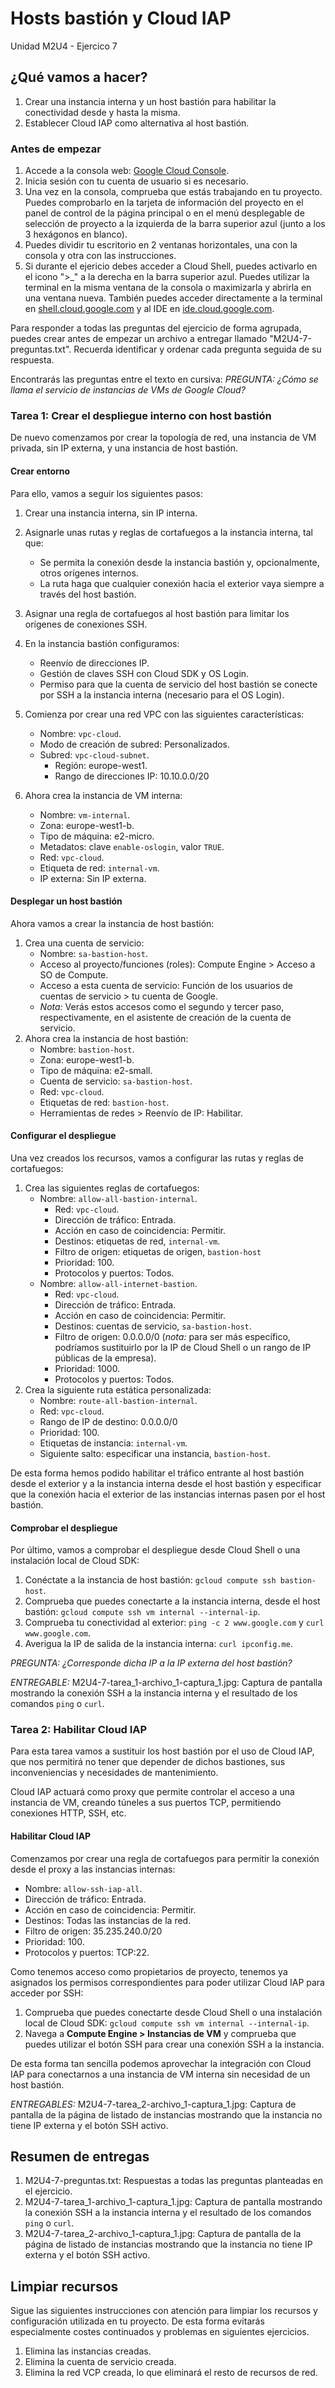 # Hosts bastión y Cloud IAP
Unidad M2U4 - Ejercico 7

## ¿Qué vamos a hacer?
1. Crear una instancia interna y un host bastión para habilitar la conectividad desde y hasta la misma.
1. Establecer Cloud IAP como alternativa al host bastión.

### Antes de empezar
1. Accede a la consola web: [Google Cloud Console](https://console.cloud.google.com).
1. Inicia sesión con tu cuenta de usuario si es necesario.
1. Una vez en la consola, comprueba que estás trabajando en tu proyecto. Puedes comprobarlo en la tarjeta de información del proyecto en el panel de control de la página principal o en el menú desplegable de selección de proyecto a la izquierda de la barra superior azul (junto a los 3 hexágonos en blanco).
1. Puedes dividir tu escritorio en 2 ventanas horizontales, una con la consola y otra con las instrucciones.
1. Si durante el ejericio debes acceder a Cloud Shell, puedes activarlo en el icono ">_" a la derecha en la barra superior azul. Puedes utilizar la terminal en la misma ventana de la consola o maximizarla y abrirla en una ventana nueva. También puedes acceder directamente a la terminal en [shell.cloud.google.com](https://shell.cloud.google.com) y al IDE en [ide.cloud.google.com](https://ide.cloud.google.com/).

Para responder a todas las preguntas del ejercicio de forma agrupada, puedes crear antes de empezar un archivo a entregar llamado "M2U4-7-preguntas.txt". Recuerda identificar y ordenar cada pregunta seguida de su respuesta.

Encontrarás las preguntas entre el texto en cursiva: *PREGUNTA: ¿Cómo se llama el servicio de instancias de VMs de Google Cloud?*

### Tarea 1: Crear el despliegue interno con host bastión
De nuevo comenzamos por crear la topología de red, una instancia de VM privada, sin IP externa, y una instancia de host bastión.

#### Crear entorno
Para ello, vamos a seguir los siguientes pasos:
1. Crear una instancia interna, sin IP interna.
1. Asignarle unas rutas y reglas de cortafuegos a la instancia interna, tal que:
    - Se permita la conexión desde la instancia bastión y, opcionalmente, otros orígenes internos.
    - La ruta haga que cualquier conexión hacia el exterior vaya siempre a través del host bastión.
1. Asignar una regla de cortafuegos al host bastión para limitar los orígenes de conexiones SSH.
1. En la instancia bastión configuramos:
    - Reenvío de direcciones IP.
    - Gestión de claves SSH con Cloud SDK y OS Login.
    - Permiso para que la cuenta de servicio del host bastión se conecte por SSH a la instancia interna (necesario para el OS Login).

1. Comienza por crear una red VPC con las siguientes características:
    - Nombre: `vpc-cloud`.
    - Modo de creación de subred: Personalizados.
    - Subred: `vpc-cloud-subnet`.
        - Región: europe-west1.
        - Rango de direcciones IP: 10.10.0.0/20
1. Ahora crea la instancia de VM interna:
    - Nombre: `vm-internal`.
    - Zona: europe-west1-b.
    - Tipo de máquina: e2-micro.
    - Metadatos: clave `enable-oslogin`, valor `TRUE`.
    - Red: `vpc-cloud`.
    - Etiqueta de red: `internal-vm`.
    - IP externa: Sin IP externa.

#### Desplegar un host bastión
Ahora vamos a crear la instancia de host bastión:
1. Crea una cuenta de servicio:
    - Nombre: `sa-bastion-host`.
    - Acceso al proyecto/funciones (roles): Compute Engine > Acceso a SO de Compute.
    - Acceso a esta cuenta de servicio: Función de los usuarios de cuentas de servicio > tu cuenta de Google.
    - *Nota:* Verás estos accesos como el segundo y tercer paso, respectivamente, en el asistente de creación de la cuenta de servicio.
1. Ahora crea la instancia de host bastión:
    - Nombre: `bastion-host`.
    - Zona: europe-west1-b.
    - Tipo de máquina: e2-small.
    - Cuenta de servicio: `sa-bastion-host`.
    - Red: `vpc-cloud`.
    - Etiquetas de red: `bastion-host`.
    - Herramientas de redes > Reenvío de IP: Habilitar.

#### Configurar el despliegue
Una vez creados los recursos, vamos a configurar las rutas y reglas de cortafuegos:

1. Crea las siguientes reglas de cortafuegos:
    - Nombre: `allow-all-bastion-internal`.
        - Red: `vpc-cloud`.
        - Dirección de tráfico: Entrada.
        - Acción en caso de coincidencia: Permitir.
        - Destinos: etiquetas de red, `internal-vm`.
        - Filtro de origen: etiquetas de origen, `bastion-host`
        - Prioridad: 100.
        - Protocolos y puertos: Todos.
    - Nombre: `allow-all-internet-bastion`.
        - Red: `vpc-cloud`.
        - Dirección de tráfico: Entrada.
        - Acción en caso de coincidencia: Permitir.
        - Destinos: cuentas de servicio, `sa-bastion-host`.
        - Filtro de origen: 0.0.0.0/0 (*nota:* para ser más específico, podríamos sustituirlo por la IP de Cloud Shell o un rango de IP públicas de la empresa).
        - Prioridad: 1000.
        - Protocolos y puertos: Todos.
1. Crea la siguiente ruta estática personalizada:
    - Nombre: `route-all-bastion-internal`.
    - Red: `vpc-cloud`.
    - Rango de IP de destino: 0.0.0.0/0
    - Prioridad: 100.
    - Etiquetas de instancia: `internal-vm`.
    - Siguiente salto: especificar una instancia, `bastion-host`.

De esta forma hemos podido habilitar el tráfico entrante al host bastión desde el exterior y a la instancia interna desde el host bastión y especificar que la conexión hacia el exterior de las instancias internas pasen por el host bastión.

#### Comprobar el despliegue
Por último, vamos a comprobar el despliegue desde Cloud Shell o una instalación local de Cloud SDK:
1. Conéctate a la instancia de host bastión: `gcloud compute ssh bastion-host`.
1. Comprueba que puedes conectarte a la instancia interna, desde el host bastión: `gcloud compute ssh vm internal --internal-ip`.
1. Comprueba tu conectividad al exterior: `ping -c 2 www.google.com` y `curl www.google.com`.
1. Averigua la IP de salida de la instancia interna: `curl ipconfig.me`.

*PREGUNTA: ¿Corresponde dicha IP a la IP externa del host bastión?*

*ENTREGABLE:* M2U4-7-tarea_1-archivo_1-captura_1.jpg: Captura de pantalla mostrando la conexión SSH a la instancia interna y el resultado de los comandos `ping` o `curl`.

### Tarea 2: Habilitar Cloud IAP
Para esta tarea vamos a sustituir los host bastión por el uso de Cloud IAP, que nos permitirá no tener que depender de dichos bastiones, sus inconveniencias y necesidades de mantenimiento.

Cloud IAP actuará como proxy que permite controlar el acceso a una instancia de VM, creando túneles a sus puertos TCP, permitiendo conexiones HTTP, SSH, etc.

#### Habilitar Cloud IAP
Comenzamos por crear una regla de cortafuegos para permitir la conexión desde el proxy a las instancias internas:
- Nombre: `allow-ssh-iap-all`.
- Dirección de tráfico: Entrada.
- Acción en caso de coincidencia: Permitir.
- Destinos: Todas las instancias de la red.
- Filtro de origen: 35.235.240.0/20
- Prioridad: 100.
- Protocolos y puertos: TCP:22.

Como tenemos acceso como propietarios de proyecto, tenemos ya asignados los permisos correspondientes para poder utilizar Cloud IAP para acceder por SSH:
1. Comprueba que puedes conectarte desde Cloud Shell o una instalación local de Cloud SDK: `gcloud compute ssh vm internal --internal-ip`.
1. Navega a **Compute Engine > Instancias de VM** y comprueba que puedes utilizar el botón SSH para crear una conexión SSH a la instancia.

De esta forma tan sencilla podemos aprovechar la integración con Cloud IAP para conectarnos a una instancia de VM interna sin necesidad de un host bastión.

*ENTREGABLES:* M2U4-7-tarea_2-archivo_1-captura_1.jpg: Captura de pantalla de la página de listado de instancias mostrando que la instancia no tiene IP externa y el botón SSH activo.

## Resumen de entregas
1. M2U4-7-preguntas.txt: Respuestas a todas las preguntas planteadas en el ejercicio.
1. M2U4-7-tarea_1-archivo_1-captura_1.jpg: Captura de pantalla mostrando la conexión SSH a la instancia interna y el resultado de los comandos `ping` o `curl`.
1. M2U4-7-tarea_2-archivo_1-captura_1.jpg: Captura de pantalla de la página de listado de instancias mostrando que la instancia no tiene IP externa y el botón SSH activo.

## Limpiar recursos
Sigue las siguientes instrucciones con atención para limpiar los recursos y configuración utilizada en tu proyecto. De esta forma evitarás especialmente costes continuados y problemas en siguientes ejercicios.

1. Elimina las instancias creadas.
1. Elimina la cuenta de servicio creada.
1. Elimina la red VCP creada, lo que eliminará el resto de recursos de red.
